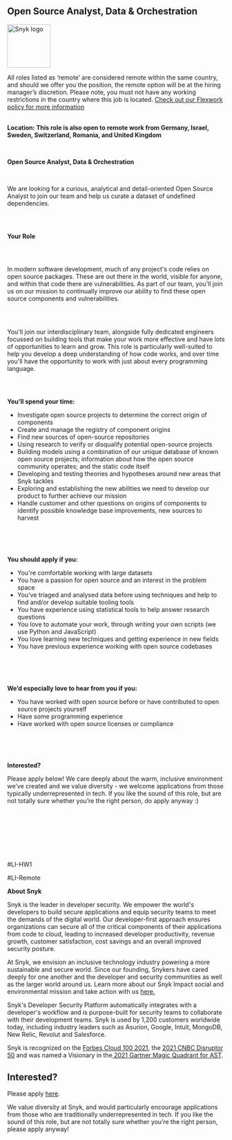Open Source Analyst, Data & Orchestration
---

<img src="https://res.cloudinary.com/snyk/image/upload/v1537345894/press-kit/brand/logo-black.png" width="100" alt="Snyk logo" />

<p><span style="font-weight: 400;">All roles listed as ‘remote’ are considered remote within the same country, and should we offer you the position, the remote option will be at the hiring manager’s discretion. Please note, you must not have any working restrictions in the country where this job is located. </span><a href="https://snyk.io/blog/introducing-flex-work-the-future-of-work-at-snyk/"><span style="font-weight: 400;">Check out our Flexwork policy for more information</span></a></p>
<p><strong><br>Location: This role is also open to remote work from Germany, Israel, Sweden, Switzerland, Romania, and United Kingdom</strong></p>
<p>&nbsp;</p>
<p><strong>Open Source Analyst, </strong><strong>Data &amp; Orchestration</strong></p>
<p>&nbsp;</p>
<p><span style="font-weight: 400;">We are looking for a curious, analytical and detail-oriented Open Source Analyst to join our team and help us curate a dataset of undefined dependencies.</span></p>
<h3>&nbsp;</h3>
<p><strong>Your Role</strong></p>
<h3>&nbsp;</h3>
<p><span style="font-weight: 400;">In modern software development, much of any project's code relies on open source packages. These are out there in the world, visible for anyone, and within that code there are vulnerabilities. As part of our team, you'll join us on our mission to continually improve our ability to find these open source components and vulnerabilities.</span></p>
<h3>&nbsp;</h3>
<p><span style="font-weight: 400;">You'll join our interdisciplinary team, alongside fully dedicated engineers focussed on building tools that make your work more effective and have lots of opportunities to learn and grow. This role is particularly well-suited to help you develop a deep understanding of how code works, and over time you'll have the opportunity to work with just about every programming language.</span></p>
<h3>&nbsp;</h3>
<p><strong>You’ll spend your time:</strong></p>
<ul>
<li style="font-weight: 400;"><span style="font-weight: 400;">Investigate open source projects to determine the correct origin of components</span></li>
<li style="font-weight: 400;"><span style="font-weight: 400;">Create and manage the registry of component origins</span></li>
<li style="font-weight: 400;"><span style="font-weight: 400;">Find new sources of open-source repositories</span></li>
<li style="font-weight: 400;"><span style="font-weight: 400;">Using research to verify or disqualify potential open-source projects</span></li>
<li style="font-weight: 400;"><span style="font-weight: 400;">Building models using a combination of our unique database of known open source projects; information about how the open source community operates; and the static code itself</span></li>
<li style="font-weight: 400;"><span style="font-weight: 400;">Developing and testing theories and hypotheses around new areas that Snyk tackles</span></li>
<li style="font-weight: 400;"><span style="font-weight: 400;">Exploring and establishing the new abilities we need to develop our product to further achieve our mission</span></li>
<li style="font-weight: 400;"><span style="font-weight: 400;">Handle customer and other questions on origins of components to identify possible knowledge base improvements, new sources to harvest</span></li>
</ul>
<h3><br><br></h3>
<p><strong>You should apply if you:</strong></p>
<ul>
<li style="font-weight: 400;"><span style="font-weight: 400;">You're comfortable working with large datasets&nbsp;</span></li>
<li style="font-weight: 400;"><span style="font-weight: 400;">You have a passion for open source and an interest in the problem space</span></li>
<li style="font-weight: 400;"><span style="font-weight: 400;">You’ve triaged and analysed data before using techniques and help to find and/or develop suitable tooling tools</span></li>
<li style="font-weight: 400;"><span style="font-weight: 400;">You have experience using statistical tools to help answer research questions</span></li>
<li style="font-weight: 400;"><span style="font-weight: 400;">You love to automate your work, through writing your own scripts (we use Python and JavaScript)</span></li>
<li style="font-weight: 400;"><span style="font-weight: 400;">You love learning new techniques and getting experience in new fields</span></li>
<li style="font-weight: 400;"><span style="font-weight: 400;">You have previous experience working with open source codebases</span></li>
</ul>
<h3><br><br></h3>
<p><strong>We’d especially love to hear from you if you:</strong></p>
<ul>
<li style="font-weight: 400;"><span style="font-weight: 400;">You have worked with open source before or have contributed to open source projects yourself</span></li>
<li style="font-weight: 400;"><span style="font-weight: 400;">Have some programming experience</span></li>
<li style="font-weight: 400;"><span style="font-weight: 400;">Have worked with open source licenses or compliance</span></li>
</ul>
<h3><br><br></h3>
<p><strong>Interested?</strong></p>
<p><span style="font-weight: 400;">Please apply below! We care deeply about the warm, inclusive environment we’ve created and we value diversity - we welcome applications from those typically underrepresented in tech. If you like the sound of this role, but are not totally sure whether you’re the right person, do apply anyway :)</span></p>
<h3><br><br><br></h3>
<p>&nbsp;</p>
<p><span style="font-weight: 400;">#LI-HW1</span></p>
<p><span style="font-weight: 400;">#LI-Remote</span></p><div class="content-conclusion"><p><strong>About Snyk</strong></p>
<p><span style="font-weight: 400;">Snyk is the leader in developer security. We empower the world's developers to build secure applications and equip security teams to meet the demands of the digital world. Our developer-first approach ensures organizations can secure all of the critical components of their applications from code to cloud, leading to increased developer productivity, revenue growth, customer satisfaction, cost savings and an overall improved security posture.&nbsp;</span></p>
<p><span style="font-weight: 400;">At Snyk, we envision an inclusive technology industry powering a more sustainable and secure world.</span> <span style="font-weight: 400;">Since our founding, Snykers have cared deeply for one another and the developer and security communities as well as the larger world around us. Learn more about our Snyk Impact social and environmental mission and take action with us </span><a href="https://snyk.io/about/snyk-impact/"><span style="font-weight: 400;">here.</span></a></p>
<p><span style="font-weight: 400;">Snyk's Developer Security Platform automatically integrates with a developer's workflow and is purpose-built for security teams to collaborate with their development teams. Snyk is used by 1,200 customers worldwide today, including industry leaders such as Asurion, Google, Intuit, MongoDB, New Relic, Revolut and Salesforce.</span></p>
<p><span style="font-weight: 400;">Snyk is recognized on the </span><a href="https://www.forbes.com/cloud100/#6f24b5ba5f94"><span style="font-weight: 400;">Forbes Cloud 100 2021</span></a><span style="font-weight: 400;">, the </span><a href="https://www.cnbc.com/2021/05/25/these-are-the-2021-cnbc-disruptor-50-companies.html"><span style="font-weight: 400;">2021 CNBC Disruptor 50</span></a><span style="font-weight: 400;"> and was named a Visionary in the</span><a href="https://snyk.io/blog/snyk-visionary-2021-gartner-magic-quadrant-for-ast/"><span style="font-weight: 400;"> 2021 Gartner Magic Quadrant for AST</span></a><span style="font-weight: 400;">.</span></p></div>

Interested?
---

Please apply [here](https://boards.greenhouse.io/snyk/jobs/5657421002#app).

We value diversity at Snyk, and would particularly encourage applications from those who are traditionally underrepresented in tech.
If you like the sound of this role, but are not totally sure whether you’re the right person, please apply anyway!
